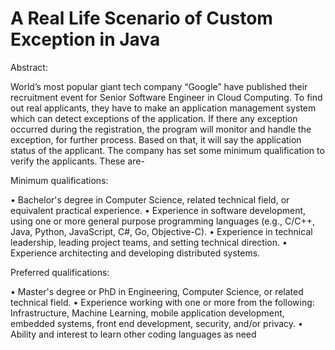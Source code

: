 # A Real Life Scenario of Custom Exception in Java     

Abstract:

  World’s most popular giant tech company “Google” have published their recruitment event for Senior Software Engineer in Cloud Computing. To find out real applicants, they have to make an application management system which can detect exceptions of the application. If there any exception occurred during the registration, the program will monitor and handle the exception, for further process. Based on that, it will say the application status of the applicant. The company has set some minimum qualification to verify the applicants. These are-


Minimum qualifications:

• Bachelor's degree in Computer Science, related technical field, or equivalent practical experience. 
• Experience in software development, using one or more general purpose programming languages (e.g., C/C++, Java, Python, JavaScript, C#, Go,     Objective-C). 
• Experience in technical leadership, leading project teams, and setting technical direction. • Experience architecting and developing           distributed systems.



Preferred qualifications:


• Master's degree or PhD in Engineering, Computer Science, or related technical field.
• Experience working with one or more from the following: Infrastructure, Machine Learning, mobile application development, embedded systems,     front end development, security, and/or privacy.
• Ability and interest to learn other coding languages as need


